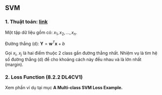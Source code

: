 ## SVM

### 1. Thuật toán: [link](https://machinelearningcoban.com/2017/04/09/smv/#-nhac-lai-bai-toan-phan-chia-hai-classes)

Một tập dữ liệu gồm có: $x_1, x_2,..., x_n$.

Đường thẳng (d): $\mathbf{Y}=\mathbf{w}^T\mathbf{x} + b$

Gọi $x_i$, $x_j$ là hai điểm thuộc 2 class gần đường thẳng nhất. Nhiệm vụ là tìm hệ số đường thẳng (d) để cho khoảng cách này đều nhau và là lớn nhất (margin).

### 2. Loss Function (8.2.2 DL4CV1)

Xem phần ví dụ tại mục **A Multi-class SVM Loss Example.**